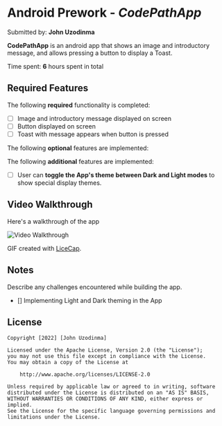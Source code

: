 # Android Prework - *CodePathApp*

Submitted by: **John Uzodinma**

**CodePathApp** is an android app that shows an image and introductory message, and allows pressing a button to display a Toast. 

Time spent: **6** hours spent in total

## Required Features

The following **required** functionality is completed:

* [ ] Image and introductory message displayed on screen
* [ ] Button displayed on screen
* [ ] Toast with message appears when button is pressed 

The following **optional** features are implemented:

The following **additional** features are implemented:

* [ ] User can **toggle the App's theme between Dark and Light modes** to show special display themes.

## Video Walkthrough

Here's a walkthrough of the app

<img src='[https://github.com/princejohnnie/CodePathApp/blob/master/CodePathApp%20Video%20Walkthrough.gif]' title='CodePathApp Video Walkthrough' width='' alt='Video Walkthrough' />

GIF created with [LiceCap](http://www.cockos.com/licecap/).

## Notes

Describe any challenges encountered while building the app.

* [] Implementing Light and Dark theming in the App

## License

    Copyright [2022] [John Uzodinma]

    Licensed under the Apache License, Version 2.0 (the "License");
    you may not use this file except in compliance with the License.
    You may obtain a copy of the License at

        http://www.apache.org/licenses/LICENSE-2.0

    Unless required by applicable law or agreed to in writing, software
    distributed under the License is distributed on an "AS IS" BASIS,
    WITHOUT WARRANTIES OR CONDITIONS OF ANY KIND, either express or implied.
    See the License for the specific language governing permissions and
    limitations under the License.
